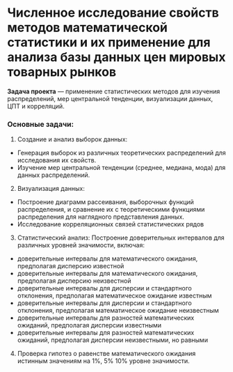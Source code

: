 # Численное исследование свойств методов математической статистики и их применение для анализа базы данных цен мировых товарных рынков
**Задача проекта** — применение статистических методов для изучения распределений, мер центральной тенденции, визуализации данных, ЦПТ и корреляций.
### Основные задачи:
1. Создание и анализ выборок данных:
- Генерация выборок из различных теоретических распределений для исследования их свойств.
- Изучение мер центральной тенденции (среднее, медиана, мода) для данных распределений.
2. Визуализация данных:
- Построение диаграмм рассеивания, выборочных функций распределения, и сравнение их с теоретическими функциями распределения для наглядного представления данных.
- Исследование корреляционных связей статистических рядов
3. Статистический анализ:
Построение доверительных интервалов для различных уровней значимости, включая:
- доверительные интервалы для математического ожидания, предполагая дисперсию известной
- доверительные интервалы для математического ожидания, предполагая дисперсию неизвестной
- доверительные интервалы для дисперсии и стандартного отклонения, предполагая математическое ожидание известным
- доверительные интервалы для дисперсии и стандартного отклонения, предполагая математическое ожидание неизвестным
- доверительные интервалы для разностей математических ожиданий, предполагая дисперсии известными
- доверительные интервалы для разностей математических ожиданий, предполагая дисперсии неизвестными, но равными
4. Проверка гипотез о равенстве математического ожидания истинным значениям на 1%, 5% 10% уровне значимости.
